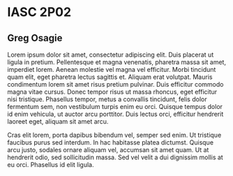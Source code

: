 # IASC 2P02
## Greg Osagie

Lorem ipsum dolor sit amet, consectetur adipiscing elit. Duis placerat ut ligula in pretium. Pellentesque et magna venenatis, pharetra massa sit amet, imperdiet lorem. Aenean molestie vel magna vel efficitur. Morbi tincidunt quam elit, eget pharetra lectus sagittis et. Aliquam erat volutpat. Mauris condimentum lorem sit amet risus pretium pulvinar. Duis efficitur commodo magna vitae cursus. Donec tempor risus ut massa rhoncus, eget efficitur nisi tristique. Phasellus tempor, metus a convallis tincidunt, felis dolor fermentum sem, non vestibulum turpis enim eu orci. Quisque tempus dolor id enim vehicula, ut auctor arcu porttitor. Duis lectus orci, efficitur hendrerit laoreet eget, aliquam sit amet arcu.

Cras elit lorem, porta dapibus bibendum vel, semper sed enim. Ut tristique faucibus purus sed interdum. In hac habitasse platea dictumst. Quisque arcu justo, sodales ornare aliquam vel, accumsan sit amet quam. Ut at hendrerit odio, sed sollicitudin massa. Sed vel velit a dui dignissim mollis at eu orci. Phasellus id elit ligula.

